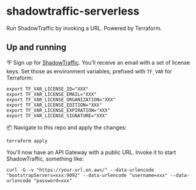 # shadowtraffic-serverless

Run ShadowTraffic by invoking a URL. Powered by Terraform.

## Up and running

🪧 Sign up for [ShadowTraffic](https://shadowtraffic.io/). You'll receive an email with a set of license keys. Set those as environment variables, prefixed with `TF_VAR` for Terraform:

```
export TF_VAR_LICENSE_ID="XXX"
export TF_VAR_LICENSE_EMAIL="XXX"
export TF_VAR_LICENSE_ORGANIZATION="XXX"
export TF_VAR_LICENSE_EDITION="XXX"
export TF_VAR_LICENSE_EXPIRATION="XXX"
export TF_VAR_LICENSE_SIGNATURE="XXX"
```

📦 Navigate to this repo and apply the changes:

```
terraform apply
```

You'll now have an API Gateway with a public URL. Invoke it to start ShadowTraffic, something like:

```
curl -G -v "https://your-url.on.aws/" --data-urlencode "bootstrapServers=xxx:9092" --data-urlencode "username=xxx" --data-urlencode "password=xxx"
```
